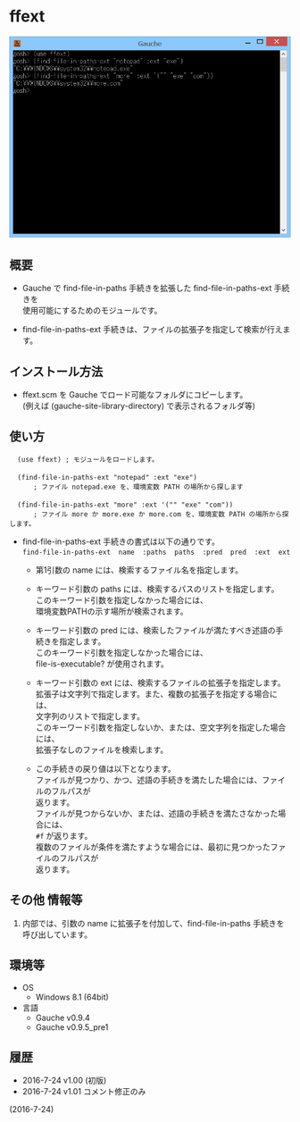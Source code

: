 # ffext

![image](image.png)

## 概要
- Gauche で find-file-in-paths 手続きを拡張した find-file-in-paths-ext 手続きを  
  使用可能にするためのモジュールです。

- find-file-in-paths-ext 手続きは、ファイルの拡張子を指定して検索が行えます。


## インストール方法
- ffext.scm を Gauche でロード可能なフォルダにコピーします。  
  (例えば (gauche-site-library-directory) で表示されるフォルダ等)


## 使い方
```
  (use ffext) ; モジュールをロードします。
  
  (find-file-in-paths-ext "notepad" :ext "exe")
      ; ファイル notepad.exe を、環境変数 PATH の場所から探します
  
  (find-file-in-paths-ext "more" :ext '("" "exe" "com"))
      ; ファイル more か more.exe か more.com を、環境変数 PATH の場所から探します。
```
- find-file-in-paths-ext 手続きの書式は以下の通りです。  
  `find-file-in-paths-ext  name  :paths  paths  :pred  pred  :ext  ext`
  - 第1引数の name には、検索するファイル名を指定します。
    
  - キーワード引数の paths には、検索するパスのリストを指定します。  
    このキーワード引数を指定しなかった場合には、  
    環境変数PATHの示す場所が検索されます。
    
  - キーワード引数の pred には、検索したファイルが満たすべき述語の手続きを指定します。  
    このキーワード引数を指定しなかった場合には、  
    file-is-executable? が使用されます。
    
  - キーワード引数の ext には、検索するファイルの拡張子を指定します。  
    拡張子は文字列で指定します。また、複数の拡張子を指定する場合には、  
    文字列のリストで指定します。  
    このキーワード引数を指定しないか、または、空文字列を指定した場合には、  
    拡張子なしのファイルを検索します。
    
  - この手続きの戻り値は以下となります。  
    ファイルが見つかり、かつ、述語の手続きを満たした場合には、ファイルのフルパスが  
    返ります。  
    ファイルが見つからないか、または、述語の手続きを満たさなかった場合には、  
    `#f` が返ります。  
    複数のファイルが条件を満たすような場合には、最初に見つかったファイルのフルパスが  
    返ります。


## その他 情報等
1. 内部では、引数の name に拡張子を付加して、find-file-in-paths 手続きを呼び出しています。


## 環境等
- OS
  - Windows 8.1 (64bit)
- 言語
  - Gauche v0.9.4
  - Gauche v0.9.5_pre1

## 履歴
- 2016-7-24 v1.00 (初版)
- 2016-7-24 v1.01 コメント修正のみ


(2016-7-24)
